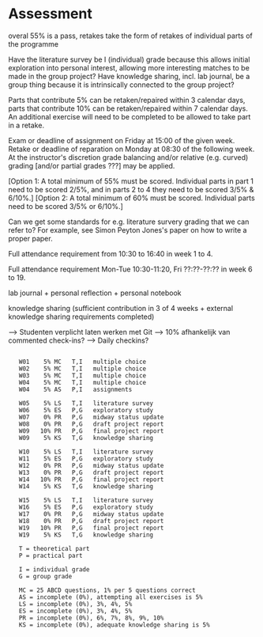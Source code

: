 # Assessment

overal 55% is a pass, retakes take the form of retakes of individual parts of the programme

Have the literature survey be I (individual) grade because this allows initial exploration into personal interest, allowing more interesting matches to be made in the group project? Have knowledge sharing, incl. lab journal, be a group thing because it is intrinsically connected to the group project?

Parts that contribute 5% can be retaken/repaired within 3 calendar days, parts that contribute 10% can be retaken/repaired within 7 calendar days. An additional exercise will need to be completed to be allowed to take part in a retake.

Exam or deadline of assignment on Friday at 15:00 of the given week. Retake or deadline of reparation on Monday at 08:30 of the following week. At the instructor's discretion grade balancing and/or relative (e.g. curved) grading [and/or partial grades ???] may be applied.

[Option 1: A total minimum of 55% must be scored. Individual parts in part 1 need to be scored 2/5%, and in parts 2 to 4 they need to be scored 3/5% & 6/10%.] [Option 2: A total minimum of 60% must be scored. Individual parts need to be scored 3/5% or 6/10%.]

Can we get some standards for e.g. literature survery grading that we can refer to? For example, see Simon Peyton Jones's paper on how to write a proper paper.

Full attendance requirement from 10:30 to 16:40 in week 1 to 4.

Full attendance requirement Mon-Tue 10:30-11:20, Fri ??:??-??:?? in week 6 to 19.

lab journal + personal reflection + personal notebook

knowledge sharing (sufficient contribution in 3 of 4 weeks + external knowledge sharing requirements completed)

--> Studenten verplicht laten werken met Git
--> 10% afhankelijk van commented check-ins?
--> Daily checkins?

```

   W01    5% MC   T,I   multiple choice
   W02    5% MC   T,I   multiple choice
   W03    5% MC   T,I   multiple choice
   W04    5% MC   T,I   multiple choice
   W04    5% AS   P,I   assignments

   W05    5% LS   T,I   literature survey
   W06    5% ES   P,G   exploratory study
   W07    0% PR   P,G   midway status update
   W08    0% PR   P,G   draft project report
   W09   10% PR   P,G   final project report
   W09    5% KS   T,G   knowledge sharing

   W10    5% LS   T,I   literature survey
   W11    5% ES   P,G   exploratory study
   W12    0% PR   P,G   midway status update
   W13    0% PR   P,G   draft project report
   W14   10% PR   P,G   final project report
   W14    5% KS   T,G   knowledge sharing

   W15    5% LS   T,I   literature survey
   W16    5% ES   P,G   exploratory study
   W17    0% PR   P,G   midway status update
   W18    0% PR   P,G   draft project report
   W19   10% PR   P,G   final project report
   W19    5% KS   T,G   knowledge sharing

   T = theoretical part
   P = practical part
   
   I = individual grade
   G = group grade
   
   MC = 25 ABCD questions, 1% per 5 questions correct
   AS = incomplete (0%), attempting all exercises is 5%
   LS = incomplete (0%), 3%, 4%, 5%
   ES = incomplete (0%), 3%, 4%, 5%
   PR = incomplete (0%), 6%, 7%, 8%, 9%, 10%
   KS = incomplete (0%), adequate knowledge sharing is 5%


```